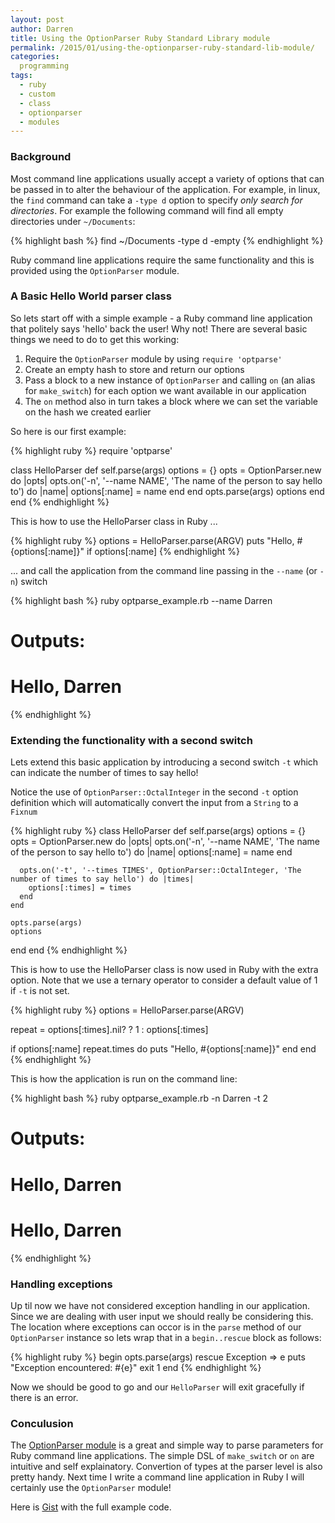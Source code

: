 ```yaml
---
layout: post
author: Darren
title: Using the OptionParser Ruby Standard Library module
permalink: /2015/01/using-the-optionparser-ruby-standard-lib-module/
categories:
  programming
tags:
  - ruby
  - custom
  - class
  - optionparser
  - modules
---
```


### Background

Most command line applications usually accept a variety of options that can be passed in to alter the behaviour of the application. For example, in linux, the `find` command can take a `-type d` option to specify _only search for directories_. For example the following command will find all empty directories under `~/Documents`:

{% highlight bash %}
find ~/Documents -type d -empty
{% endhighlight %}

Ruby command line applications require the same functionality and this is provided using the `OptionParser` module.

### A Basic Hello World parser class

So lets start off with a simple example - a Ruby command line application that politely says 'hello' back the user! Why not! There are several basic things we need to do to get this working:

1. Require the `OptionParser` module by using `require 'optparse'`
2. Create an empty hash to store and return our options
3. Pass a block to a new instance of `OptionParser` and calling `on` (an alias for `make_switch`) for each option we want available in our application
4. The `on` method also in turn takes a block where we can set the variable on the
hash we created earlier

So here is our first example:

{% highlight ruby %}
require 'optparse'

class HelloParser
  def self.parse(args)
    options = {}
    opts = OptionParser.new do |opts|
      opts.on('-n', '--name NAME', 'The name of the person to say hello to') do |name|
        options[:name] = name
      end
    end
    opts.parse(args)
    options
  end
end
{% endhighlight %}

This is how to use the HelloParser class in Ruby ...

{% highlight ruby %}
options = HelloParser.parse(ARGV)
puts "Hello, #{options[:name]}" if options[:name]
{% endhighlight %}

... and call the application from the command line passing in the `--name` (or `-n`) switch

{% highlight bash %}
ruby optparse_example.rb --name Darren
# Outputs:
# Hello, Darren
{% endhighlight %}

### Extending the functionality with a second switch

Lets extend this basic application by introducing a second switch `-t` which can indicate the number of times to say hello!

Notice the use of `OptionParser::OctalInteger` in the second `-t` option definition which will automatically convert the input from a `String` to a `Fixnum`

{% highlight ruby %}
class HelloParser
  def self.parse(args)
    options = {}
    opts = OptionParser.new do |opts|
      opts.on('-n', '--name NAME', 'The name of the person to say hello to') do |name|
        options[:name] = name
      end

      opts.on('-t', '--times TIMES', OptionParser::OctalInteger, 'The number of times to say hello') do |times|
        options[:times] = times
      end
    end

    opts.parse(args)
    options
  end
end
{% endhighlight %}

This is how to use the HelloParser class is now used in Ruby with the extra option. Note that we use a ternary operator to consider a default value of 1 if `-t` is not set.

{% highlight ruby %}
options = HelloParser.parse(ARGV)

repeat = options[:times].nil? ? 1 : options[:times]

if options[:name]
  repeat.times do
    puts "Hello, #{options[:name]}"
  end
end
{% endhighlight %}

This is how the application is run on the command line:

{% highlight bash %}
ruby optparse_example.rb -n Darren -t 2
# Outputs:
# Hello, Darren
# Hello, Darren
{% endhighlight %}

### Handling exceptions

Up til now we have not considered exception handling in our application. Since we are dealing with user input we should really be considering this. The location where exceptions can occor is in the `parse` method of our `OptionParser` instance so lets wrap that in a `begin..rescue` block as follows:

{% highlight ruby %}
begin
  opts.parse(args)
rescue Exception => e
  puts "Exception encountered: #{e}"
  exit 1
end
{% endhighlight %}

Now we should be good to go and our `HelloParser` will exit gracefully if there is an error.

### Conculusion

The [OptionParser module](http://ruby-doc.org/stdlib-2.2.0/libdoc/optparse/rdoc/OptionParser.html) is a great and simple way to parse parameters for Ruby command line applications. The simple DSL of `make_switch` or `on` are intuitive and self explainatory. Convertion of types at the parser level is also pretty handy. Next time I write a command line application in Ruby I will certainly use the `OptionParser` module!

Here is [Gist](https://gist.github.com/jensendarren/0311418311ae18149081) with the full example code.




